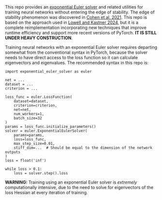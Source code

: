 This repo provides an [exponential Euler solver](https://en.wikipedia.org/wiki/Exponential_integrator) and related utilities for training neural networks without entering the edge of stability. The edge of stability phenomenon was discovered in [Cohen et al. 2021](https://arxiv.org/abs/2103.00065). This repo is based on the approach used in [Lowell and Kastner 2024](https://arxiv.org/abs/2406.00127), but it is a complete reimplementation incorporating new techniques that improve runtime efficiency and support more recent versions of PyTorch. **IT IS STILL UNDER HEAVY CONSTRUCTION**.

Training neural networks with an exponential Euler solver requires departing somewhat from the conventional syntax in PyTorch, because the solver needs to have direct access to the loss function so it can calculate eigenvectors and eigenvalues. The recommended syntax in this repo is:

```
import exponential_euler_solver as euler

net = ...
dataset = ...
criterion = ...

loss_func = euler.LossFunction(
    dataset=dataset,
    criterion=criterion,
    net=net,
    num_workers=1,
    batch_size=32
)
params = loss_func.initialize_parameters()
solver = euler.ExponentialEulerSolver(
    params=params,
    loss=loss_func,
    max_step_size=0.01,
    stiff_dim=...  # Should be equal to the dimension of the network outputs
)
loss = float('inf')

while loss > 0.1:
    loss = solver.step().loss
```

**WARNING:** Training using an exponential Euler solver is *extremely* computationally intensive, due to the need to solve for eigenvectors of the loss Hessian at every iteration of training.
